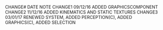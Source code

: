 CHANGE#       DATE          NOTE
CHANGE1       09/12/16      ADDED GRAPHICSCOMPONENT
CHANGE2       11/12/16      ADDED KINEMATICS AND STATIC TEXTURES
CHANGE3       03/01/17      RENEWED SYSTEM, ADDED PERCEPTION(C), ADDED GRAPHICS(C), ADDED SELECTION

